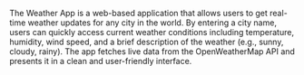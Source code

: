 The Weather App is a web-based application that allows users to get real-time weather updates for any city in the world. By entering a city name, users can quickly access current weather conditions including temperature, humidity, wind speed, and a brief description of the weather (e.g., sunny, cloudy, rainy). The app fetches live data from the OpenWeatherMap API and presents it in a clean and user-friendly interface.

